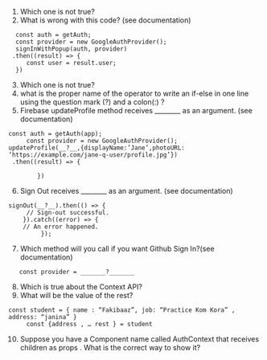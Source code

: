 1. Which one is not true?
2. What is wrong with this code? (see documentation)
```
  const auth = getAuth;
  const provider = new GoogleAuthProvider();
  signInWithPopup(auth, provider)
 .then((result) => {
     const user = result.user;
  })
```
3. Which one is not true?
4. what is the proper name of the operator to write an if-else in one line using the question mark (?) and a colon(:) ?
5. Firebase updateProfile method receives ________ as an argument. (see documentation)
```
const auth = getAuth(app);
     const provider = new GoogleAuthProvider();
updateProfile(__?__,{displayName:’Jane’,photoURL: ‘https://example.com/jane-q-user/profile.jpg’})
 .then((result) => {
         
        })
```
6. Sign Out receives ________ as an argument. (see documentation)
```
signOut(__?__).then(() => {
     // Sign-out successful.
    }).catch((error) => {
    // An error happened.
         });
```
7. Which method will you call if you want Github Sign In?(see documentation)
```
   const provider = _______?_______
```
8. Which is true about the Context API?
9. What will be the value of the rest?
```
const student = { name : “Fakibaaz”, job: “Practice Kom Kora” , address: “janina” }
     const {address , … rest } = student
```
10. Suppose you have a Component name called AuthContext that receives children as props . What is the correct way to show it?
